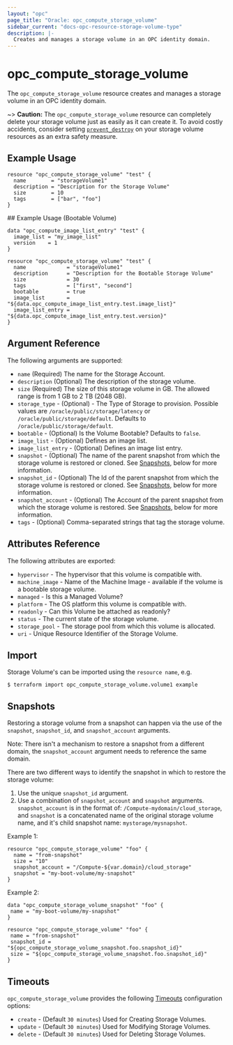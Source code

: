 ```yaml
---
layout: "opc"
page_title: "Oracle: opc_compute_storage_volume"
sidebar_current: "docs-opc-resource-storage-volume-type"
description: |-
  Creates and manages a storage volume in an OPC identity domain.
---
```


# opc\_compute\_storage\_volume

The ``opc_compute_storage_volume`` resource creates and manages a storage volume in an OPC identity domain.

~> **Caution:** The ``opc_compute_storage_volume`` resource can completely delete your storage volume just as easily as it can create it. To avoid costly accidents, consider setting [``prevent_destroy``](/docs/configuration/resources.html#prevent_destroy) on your storage volume resources as an extra safety measure.

## Example Usage

```hcl
resource "opc_compute_storage_volume" "test" {
  name        = "storageVolume1"
  description = "Description for the Storage Volume"
  size        = 10
  tags        = ["bar", "foo"]
}
```

## Example Usage (Bootable Volume)
```hcl
data "opc_compute_image_list_entry" "test" {
  image_list = "my_image_list"
  version    = 1
}

resource "opc_compute_storage_volume" "test" {
  name             = "storageVolume1"
  description      = "Description for the Bootable Storage Volume"
  size             = 30
  tags             = ["first", "second"]
  bootable         = true
  image_list       = "${data.opc_compute_image_list_entry.test.image_list}"
  image_list_entry = "${data.opc_compute_image_list_entry.test.version}"
}
```

## Argument Reference

The following arguments are supported:

* `name` (Required) The name for the Storage Account.
* `description` (Optional) The description of the storage volume.
* `size` (Required) The size of this storage volume in GB. The allowed range is from 1 GB to 2 TB (2048 GB).
* `storage_type` - (Optional) - The Type of Storage to provision. Possible values are `/oracle/public/storage/latency` or `/oracle/public/storage/default`. Defaults to `/oracle/public/storage/default`.
* `bootable` - (Optional) Is the Volume Bootable? Defaults to `false`.
* `image_list` - (Optional) Defines an image list.
* `image_list_entry` - (Optional) Defines an image list entry.
* `snapshot` - (Optional) The name of the parent snapshot from which the storage volume is restored or cloned. See [Snapshots](#snapshots), below for more information.
* `snapshot_id` - (Optional) The Id of the parent snapshot from which the storage volume is restored or cloned. See [Snapshots](#snapshots), below for more information.
* `snapshot_account` - (Optional) The Account of the parent snapshot from which the storage volume is restored. See [Snapshots](#snapshots), below for more information.
* `tags` - (Optional) Comma-separated strings that tag the storage volume.

## Attributes Reference

The following attributes are exported:

* `hypervisor` - The hypervisor that this volume is compatible with.
* `machine_image` - Name of the Machine Image - available if the volume is a bootable storage volume.
* `managed` - Is this a Managed Volume?
* `platform` - The OS platform this volume is compatible with.
* `readonly` - Can this Volume be attached as readonly?
* `status` - The current state of the storage volume.
* `storage_pool` - The storage pool from which this volume is allocated.
* `uri` - Unique Resource Identifier of the Storage Volume.

## Import

Storage Volume's can be imported using the `resource name`, e.g.

```shell
$ terraform import opc_compute_storage_volume.volume1 example
```

## Snapshots

Restoring a storage volume from a snapshot can happen via the use of the `snapshot`, `snapshot_id`, and `snapshot_account` arguments.

Note: There isn't a mechanism to restore a snapshot from a different domain, the `snapshot_account` argument needs to reference the same domain.

There are two different ways to identify the snapshot in which to restore the storage volume:

1. Use the unique `snapshot_id` argument.
1. Use a combination of `snapshot_account` and `snapshot` arguments. `snapshot_account` is in the format of:
`/Compute-mydomain/cloud_storage`, and `snapshot` is a concatenated name of the original storage volume name,
and it's child snapshot name: `mystorage/mysnapshot`.

Example 1:
```hcl
resource "opc_compute_storage_volume" "foo" {
  name = "from-snapshot"
  size = "10"
  snapshot_account = "/Compute-${var.domain}/cloud_storage"
  snapshot = "my-boot-volume/my-snapshot"
}
```

Example 2:
```hcl
data "opc_compute_storage_volume_snapshot" "foo" {
 name = "my-boot-volume/my-snapshot"
}

resource "opc_compute_storage_volume" "foo" {
 name = "from-snapshot"
 snapshot_id = "${opc_compute_storage_volume_snapshot.foo.snapshot_id}"
 size = "${opc_compute_storage_volume_snapshot.foo.snapshot_id}"
}
```

<a id="timeouts"></a>
## Timeouts

`opc_compute_storage_volume` provides the following
[Timeouts](/docs/configuration/resources.html#timeouts) configuration options:

- `create` - (Default `30 minutes`) Used for Creating Storage Volumes.
- `update` - (Default `30 minutes`) Used for Modifying Storage Volumes.
- `delete` - (Default `30 minutes`) Used for Deleting Storage Volumes.

